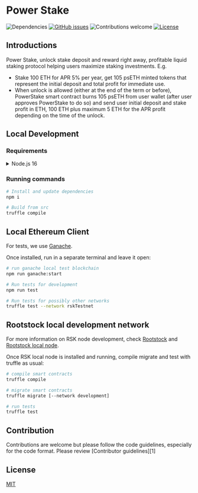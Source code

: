 # Power Stake

![Dependencies](https://img.shields.io/badge/dependencies-up%20to%20date-brightgreen.svg)
[![GitHub issues](https://img.shields.io/github/issues/sgoia/powerstake.svg)](https://GitHub.com/sgoia/powerstake/issues/)
![Contributions welcome](https://img.shields.io/badge/contributions-welcome-orange.svg)
[![License](https://img.shields.io/badge/license-MIT-blue.svg)](https://opensource.org/licenses/MIT)

## Introductions

Power Stake, unlock stake deposit and reward right away, profitable liquid staking protocol helping users maximize staking investments.
E.g.
- Stake 100 ETH for APR 5% per year, get 105 psETH minted tokens that represent the initial deposit and total profit for immediate use.
- When unlock is allowed (either at the end of the term or before), PowerStake smart contract burns 105 psETH from user wallet (after user approves PowerStake to do so) and send user initial deposit and stake profit in ETH, 100 ETH plus maximum 5 ETH for the APR profit depending on the time of the unlock.

## Local Development

### Requirements

<details>
  <summary>Node.js 16</summary>

  Install via NVM:
  ```bash
  # Install NVM
  curl -o- https://raw.githubusercontent.com/nvm-sh/nvm/v0.39.0/install.sh | bash

  # Install recommended Node.js version for bepro-js
  nvm install lts/gallium

  # Set it on the working directory
  nvm alias default lts/gallium

  # Use the settled as default
  nvm use default

  # Confirm the procedure.
  # Must show valid Node-js version on terminal if OK
  node --version
  ```
</details>

### Running commands

```bash
# Install and update dependencies
npm i

# Build from src
truffle compile
```

## Local Ethereum Client

For tests, we use [Ganache](https://trufflesuite.com/ganache/).

Once installed, run in a separate terminal and leave it open:

```bash
# run ganache local test blockchain
npm run ganache:start
```

```bash
# Run tests for development
npm run test

# Run tests for possibly other networks
truffle test --network rskTestnet
```

## Rootstock local development network

For more information on RSK node development, check [Rootstock](https://rootstock.io/develop/) and [Rootstock local node](https://dev.rootstock.io/rsk/node/install/operating-systems/java/).

Once RSK local node is installed and running, compile migrate and test with truffle as usual:

```bash
# compile smart contracts
truffle compile

# migrate smart contracts
truffle migrate [--network development]

# run tests
truffle test
```

## Contribution

Contributions are welcome but please follow the code guidelines, especially for the code format. Please review [Contributor guidelines][1]

## License

[MIT](https://choosealicense.com/licenses/mit/)
